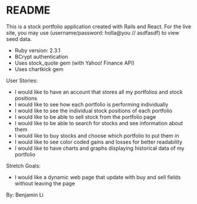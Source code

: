 # README

This is a stock portfolio application created with Rails and React. For the live site, you may use (username/password: holla@you // asdfasdf) to view seed data.

* Ruby version: 2.3.1
* BCrypt authentication
* Uses stock_quote gem (with Yahoo! Finance API)
* Uses chartkick gem

User Stories:
* I would like to have an account that stores all my portfolios and stock positions
* I would like to see how each portfolio is performing individually
* I would like to see the individual stock positions of each portfolio
* I would like to be able to sell stock from the portfolio page
* I would like to be able to search for stocks and see information about them
* I would like to buy stocks and choose which portfolio to put them in
* I would like to see color coded gains and losses for better readability
* I would like to have charts and graphs displaying historical data of my portfolio

Stretch Goals:
* I would like a dynamic web page that update with buy and sell fields without leaving the page

By: Benjamin Li
